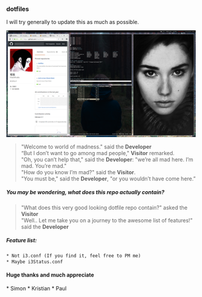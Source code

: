 <h3> dotfiles </h3>

I will try generally to update this as much as possible.

![dotfile](/images/test.png)

> "Welcome to world of madness." said the **Developer**<br>
> “But I don’t want to go among mad people," **Visitor** remarked.<br>
> "Oh, you can’t help that," said the **Developer**: "we’re all mad here. I’m mad. You’re mad."<br>
> "How do you know I’m mad?" said the **Visitor**.<br>
> "You must be," said the **Developer**, "or you wouldn’t have come here.”<br>

<h5> You may be wondering, what does this repo actually contain?</h5>

 > "What does this very good looking dotfile repo contain?" asked the **Visitor**<br>
 > "Well.. Let me take you on a journey to the awesome list of features!" said the **Developer**

<h5> Feature list: </h5>

    * Not i3.conf (If you find it, feel free to PM me)
    * Maybe i3Status.conf

 <h4> Huge thanks and much appreciate </h4>
  * Simon
  * Kristian
  * Paul
